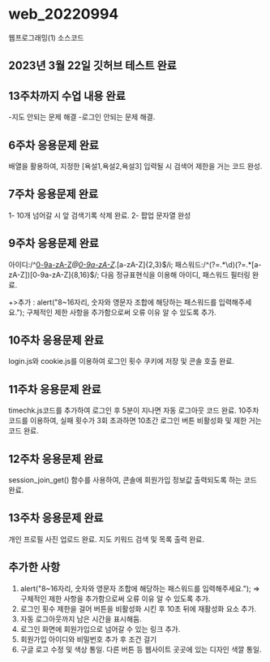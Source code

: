 # web_20220994
웹프로그래밍(1) 소스코드
## 2023년 3월 22일 깃허브 테스트 완료
## 13주차까지 수업 내용 완료
-지도 안되는 문제 해결
-로그인 안되는 문제 해결.
## 6주차 응용문제 완료
배열을 활용하여, 지정한 [욕설1,욕설2,욕설3] 입력될 시 검색어 제한을 거는 코드 완성.
## 7주차 응용문제 완료
1- 10개 넘어갈 시 앞 검색기록 삭제 완료.
2- 팝업 문자열 완성
## 9주차 응용문제 완료
아이디:/^[0-9a-zA-Z]([-_\.]?[0-9a-zA-Z])*@[0-9a-zA-Z]([-_\.]?[0-9a-zA-Z])*\.[a-zA-Z]{2,3}$/i;
패스워드:/^(?=.*\d)(?=.*[a-zA-Z])[0-9a-zA-Z]{8,16}$/;
다음 정규표현식을 이용해 아이디, 패스워드 필터링 완료.

+>추가 : alert("8~16자리, 숫자와 영문자 조합에 해당하는 패스워드를 입력해주세요.");
구체적인 제한 사항을 추가함으로써 오류 이유 알 수 있도록 추가.
## 10주차 응용문제 완료
login.js와 cookie.js를 이용하여 로그인 횟수 쿠키에 저장 및 콘솔 호출 완료.
## 11주차 응용문제 완료
timechk.js코드를 추가하여 로그인 후 5분이 지나면 자동 로그아웃 코드 완료.
10주차 코드를 이용하여, 실패 횟수가 3회 초과하면 10초간 로그인 버튼 비활성화 및 제한 거는 코드 완료.
## 12주차 응용문제 완료
session_join_get() 함수를 사용하여, 콘솔에 회원가입 정보값 출력되도록 하는 코드 완료.
## 13주차 응용문제 완료
개인 프로필 사진 업로드 완료.
지도 키워드 검색 및 목록 출력 완료.

## 추가한 사항
1. alert("8~16자리, 숫자와 영문자 조합에 해당하는 패스워드를 입력해주세요.");
=> 구체적인 제한 사항을 추가함으로써 오류 이유 알 수 있도록 추가.
2. 로그인 횟수 제한을 걸어 버튼을 비활성화 시킨 후 10초 뒤에 재활성화 요소 추가.
3. 자동 로그아웃까지 남은 시간을 표시해둠.
4. 로그인 화면에 회원가입으로 넘어갈 수 있는 링크 추가.
5. 회원가입 아이디와 비밀번호 추가 후 조건 걸기
6. 구글 로고 수정 및 색상 통일. 다른 버튼 등 웹사이트 곳곳에 있는 디자인 색깔 통일.

